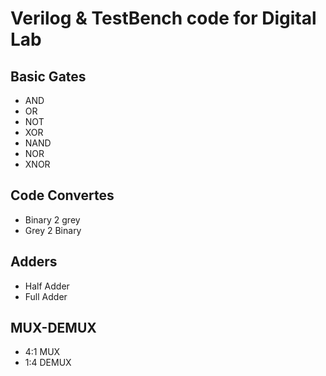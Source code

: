 # Verilog & TestBench code for Digital Lab 


## Basic Gates
- AND
- OR
- NOT
- XOR
- NAND
- NOR
- XNOR

## Code Convertes
- Binary 2 grey
- Grey 2 Binary

## Adders 
- Half Adder
- Full Adder

## MUX-DEMUX
- 4:1 MUX
- 1:4 DEMUX
